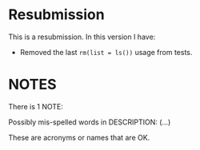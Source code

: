 # Resubmission

This is a resubmission. In this version I have:

- Removed the last `rm(list = ls())` usage from tests.

# NOTES

There is 1 NOTE:

Possibly mis-spelled words in DESCRIPTION:
     (...)

These are acronyms or names that are OK.
